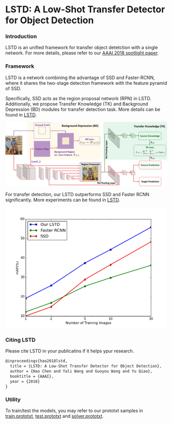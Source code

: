 # LSTD: A Low-Shot Transfer Detector for Object Detection

### Introduction

LSTD is an unified framework for transfer object detetction with a single network. For more details, please refer to our [AAAI 2018 spotlight paper](https://arxiv.org/abs/1803.01529v1).

### Framework  
LSTD is a network combining the advantage of SSD and Faster-RCNN, where it shares the two-stage detection framework with 
the feature pyramid of SSD.

Specifically, SSD acts as the region proposal network (RPN) in LSTD.
Additionally, we propose Transfer Knowledge (TK) and Background Depression (BD) modules for transfer detection task.
More details can be found in [LSTD](https://arxiv.org/abs/1803.01529v1).
<p align="center">
<img src='models/lstd.jpg'  width="800px">
</p>

For transfer detection, our LSTD outperforms SSD and Faster RCNN significantly.
More experiments can be found in [LSTD](https://arxiv.org/abs/1803.01529v1).
<p align="center">
<img src='models/archi.png'  width="600px">
</p>



### Citing LSTD

Please cite LSTD in your publicatins if it helps ypur research.

    @inproceedings{hao2018lstd,
      title = {LSTD: A Low-Shot Transfer Detector for Object Detection},
      author = {Hao Chen and Yali Wang and Guoyou Wang and Yu Qiao},
      booktitle = {AAAI},
      year = {2018}
    }

### Utility
To train/test the models, you may refer to our prototxt samples in [train.prototxt](https://github.com/Cassie94/LSTD/blob/master/models/train.prototxt), [test.prototxt](https://github.com/Cassie94/LSTD/blob/master/models/test.prototxt) and [solver.prototxt](https://github.com/Cassie94/LSTD/blob/master/models/kd_template_solver.prototxt).
